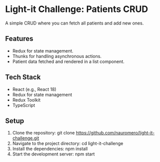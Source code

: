 # Light-it Challenge: Patients CRUD

A simple CRUD where you can fetch all patients and add new ones.

## Features

- Redux for state management.
- Thunks for handling asynchronous actions.
- Patient data fetched and rendered in a list component.

## Tech Stack

- React (e.g., React 18)
- Redux for state management
- Redux Toolkit
- TypeScript

## Setup

1. Clone the repository:
git clone https://github.com/nauromero/light-it-challenge.git
2. Navigate to the project directory:
cd light-it-challenge
3. Install the dependencies:
npm install
4. Start the development server:
npm start


